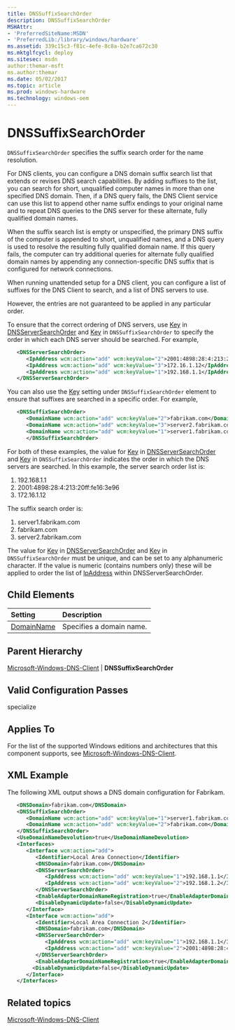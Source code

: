 ```yaml
---
title: DNSSuffixSearchOrder
description: DNSSuffixSearchOrder
MSHAttr:
- 'PreferredSiteName:MSDN'
- 'PreferredLib:/library/windows/hardware'
ms.assetid: 339c15c3-f81c-4efe-8c8a-b2e7ca672c30
ms.mktglfcycl: deploy
ms.sitesec: msdn
author:themar-msft
ms.author:themar
ms.date: 05/02/2017
ms.topic: article
ms.prod: windows-hardware
ms.technology: windows-oem
---
```

# DNSSuffixSearchOrder

`DNSSuffixSearchOrder` specifies the suffix search order for the name resolution.

For DNS clients, you can configure a DNS domain suffix search list that extends or revises DNS search capabilities. By adding suffixes to the list, you can search for short, unqualified computer names in more than one specified DNS domain. Then, if a DNS query fails, the DNS Client service can use this list to append other name suffix endings to your original name and to repeat DNS queries to the DNS server for these alternate, fully qualified domain names.

When the suffix search list is empty or unspecified, the primary DNS suffix of the computer is appended to short, unqualified names, and a DNS query is used to resolve the resulting fully qualified domain name. If this query fails, the computer can try additional queries for alternate fully qualified domain names by appending any connection-specific DNS suffix that is configured for network connections.

When running unattended setup for a DNS client, you can configure a list of suffixes for the DNS Client to search, and a list of DNS servers to use.

However, the entries are not guaranteed to be applied in any particular order.

To ensure that the correct ordering of DNS servers, use [Key](microsoft-windows-dns-client-interfaces-interface-dnsserversearchorder-ipaddress-key.md) in [DNSServerSearchOrder](microsoft-windows-dns-client-interfaces-interface-dnsserversearchorder.md) and [Key](microsoft-windows-dns-client-dnssuffixsearchorder-domainname-key.md) in `DNSSuffixSearchOrder` to specify the order in which each DNS server should be searched. For example,

```XML
   <DNSServerSearchOrder>
      <IpAddress wcm:action="add" wcm:keyValue="2">2001:4898:28:4:213:20ff:fe16:3e96</IpAddress>
      <IpAddress wcm:action="add" wcm:keyValue="3">172.16.1.12</IpAddress>
      <IpAddress wcm:action="add" wcm:keyValue="1">192.168.1.1</IpAddress>
   </DNSServerSearchOrder>
```

You can also use the [Key](microsoft-windows-dns-client-dnssuffixsearchorder-domainname-key.md) setting under `DNSSuffixSearchOrder` element to ensure that suffixes are searched in a specific order. For example,

```XML
   <DNSSuffixSearchOrder>
      <DomainName wcm:action="add" wcm:keyValue="2">fabrikam.com</DomainName>
      <DomainName wcm:action="add" wcm:keyValue="3">server2.fabrikam.com</DomainName>
      <DomainName wcm:action="add" wcm:keyValue="1">server1.fabrikam.com</DomainName>
      </DNSSuffixSearchOrder>
```

For both of these examples, the value for [Key](microsoft-windows-dns-client-interfaces-interface-dnsserversearchorder-ipaddress-key.md) in [DNSServerSearchOrder](microsoft-windows-dns-client-interfaces-interface-dnsserversearchorder.md) and [Key](microsoft-windows-dns-client-dnssuffixsearchorder-domainname-key.md) in `DNSSuffixSearchOrder` indicates the order in which the DNS servers are searched. In this example, the server search order list is:

1. 192.168.1.1
1. 2001:4898:28:4:213:20ff:fe16:3e96
1. 172.16.1.12

The suffix search order is:

1. server1.fabrikam.com
1. fabrikam.com
1. server2.fabrikam.com

The value for [Key](microsoft-windows-dns-client-interfaces-interface-dnsserversearchorder-ipaddress-key.md) in [DNSServerSearchOrder](microsoft-windows-dns-client-interfaces-interface-dnsserversearchorder.md) and [Key](microsoft-windows-dns-client-dnssuffixsearchorder-domainname-key.md) in `DNSSuffixSearchOrder` must be unique, and can be set to any alphanumeric character. If the value is numeric (contains numbers only) these will be applied to order the list of [IpAddress](microsoft-windows-dns-client-interfaces-interface-dnsserversearchorder-ipaddress.md) within DNSServerSearchOrder.

## Child Elements

| Setting                 | Description                                                                           |
|:------------------------|:--------------------------------------------------------------------------------------|
| [DomainName](microsoft-windows-dns-client-dnssuffixsearchorder-domainname.md) | Specifies a domain name. |

## Parent Hierarchy

[Microsoft-Windows-DNS-Client](microsoft-windows-dns-client.md) | **DNSSuffixSearchOrder**

## Valid Configuration Passes

specialize

## Applies To

For the list of the supported Windows editions and architectures that this component supports, see [Microsoft-Windows-DNS-Client](microsoft-windows-dns-client.md).

## XML Example

The following XML output shows a DNS domain configuration for Fabrikam.

```XML
   <DNSDomain>fabrikam.com</DNSDomain>
   <DNSSuffixSearchOrder>
      <DomainName wcm:action="add" wcm:keyValue="1">server1.fabrikam.com</DomainName>
      <DomainName wcm:action="add" wcm:keyValue="2">fabrikam.com</DomainName>
   </DNSSuffixSearchOrder>
   <UseDomainNameDevolution>true</UseDomainNameDevolution>
   <Interfaces>
      <Interface wcm:action="add">
         <Identifier>Local Area Connection</Identifier>
         <DNSDomain>fabrikam.com</DNSDomain>
         <DNSServerSearchOrder>
            <IpAddress wcm:action="add" wcm:keyValue="1">192.168.1.1</IpAddress>
            <IpAddress wcm:action="add" wcm:keyValue="2">192.168.1.2</IpAddress>
         </DNSServerSearchOrder>
         <EnableAdapterDomainNameRegistration>true</EnableAdapterDomainNameRegistration>
         <DisableDynamicUpdate>false</DisableDynamicUpdate>
      </Interface>
      <Interface wcm:action="add">
         <Identifier>Local Area Connection 2</Identifier>
         <DNSDomain>fabrikam.com</DNSDomain>
         <DNSServerSearchOrder>
            <IpAddress wcm:action="add" wcm:keyValue="1">192.168.1.1</IpAddress>
            <IpAddress wcm:action="add" wcm:keyValue="2">2001:4898:28:4:213:20ff:fe16:3e96</IpAddress>
         </DNSServerSearchOrder>
         <EnableAdapterDomainNameRegistration>true</EnableAdapterDomainNameRegistration>
        <DisableDynamicUpdate>false</DisableDynamicUpdate>
      </Interface>
   </Interfaces>
```

## Related topics

[Microsoft-Windows-DNS-Client](microsoft-windows-dns-client.md)
